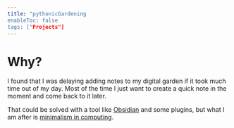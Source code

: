```yaml
---
title: "pythonicGardening
enableToc: false
tags: ["Projects"]
---
```


# Why?
I found that I was delaying adding notes to my digital garden if it took much time out of my day. Most of the time I just want to create a quick note in the moment and come back to it later. 

That could be solved with a tool like [Obsidian](https://www.obsidian.md) and some plugins, but what I am after is [minimalism in computing](https://web.archive.org/web/20210122160226/https://jeffreymoro.com/blog/2016-08-25-minimalism-computing/).


